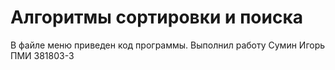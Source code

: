 # Алгоритмы сортировки и поиска
 В файле меню приведен код программы.
 Выполнил работу Сумин Игорь ПМИ 381803-3 
